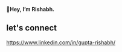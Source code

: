 👋**Hey, I’m Rishabh.**


## let's connect

https://www.linkedin.com/in/gupta-rishabh/

<!---
riszwinger/riszwinger is a ✨ special ✨ repository because its `README.md` (this file) appears on your GitHub profile.
You can click the Preview link to take a look at your changes.
--->
